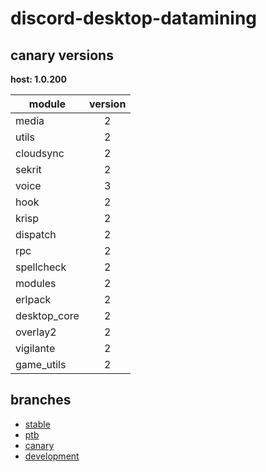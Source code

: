 # discord-desktop-datamining

## canary versions

**host: 1.0.200**

| module | version |
| ------ | :-----: |
| media | 2 |
| utils | 2 |
| cloudsync | 2 |
| sekrit | 2 |
| voice | 3 |
| hook | 2 |
| krisp | 2 |
| dispatch | 2 |
| rpc | 2 |
| spellcheck | 2 |
| modules | 2 |
| erlpack | 2 |
| desktop_core | 2 |
| overlay2 | 2 |
| vigilante | 2 |
| game_utils | 2 |

## branches

- [stable](https://github.com/OpenAsar/discord-desktop-datamining/tree/stable)
- [ptb](https://github.com/OpenAsar/discord-desktop-datamining/tree/ptb)
- [canary](https://github.com/OpenAsar/discord-desktop-datamining/tree/canary)
- [development](https://github.com/OpenAsar/discord-desktop-datamining/tree/development)